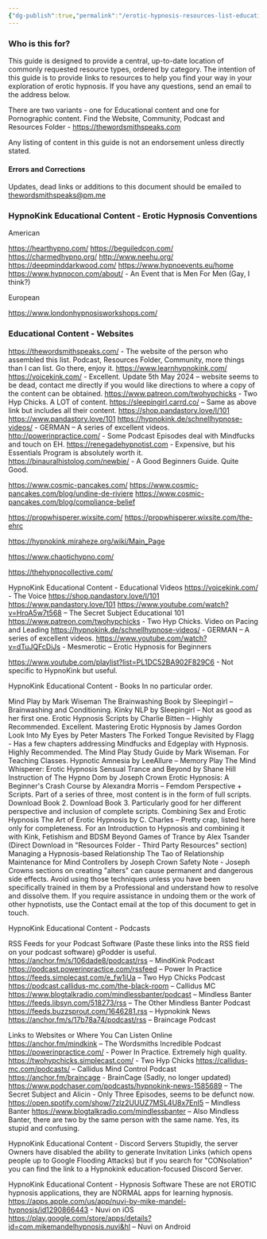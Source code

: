```yaml
---
{"dg-publish":true,"permalink":"/erotic-hypnosis-resources-list-educational/"}
---
```



### Who is this for?

This guide is designed to provide a central, up-to-date location of commonly requested resource types, ordered by category. The intention of this guide is to provide links to resources to help you find your way in your exploration of erotic hypnosis. If you have any questions, send an email to the address below.

There are two variants - one for Educational content and one for Pornographic content. Find the Website, Community, Podcast and Resources Folder - https://thewordsmithspeaks.com

Any listing of content in this guide is not an endorsement unless directly stated.

#### Errors and Corrections

Updates, dead links or additions to this document should be emailed to thewordsmithspeaks@pm.me

### HypnoKink Educational Content - Erotic Hypnosis Conventions

American

https://hearthypno.com/
https://beguiledcon.com/
https://charmedhypno.org/
http://www.neehu.org/
https://deepminddarkwood.com/
https://www.hypnoevents.eu/home
https://www.hypnocon.com/about/ - An Event that is Men For Men (Gay, I think?)

European

https://www.londonhypnosisworkshops.com/

### Educational Content - Websites

https://thewordsmithspeaks.com/ - The website of the person who assembled this list.
Podcast, Resources Folder, Community, more things than I can list. Go there, enjoy it.
https://www.learnhypnokink.com/
https://voicekink.com/ - Excellent. Update 5th May 2024 – website seems to be dead, contact me directly if you would like directions to where a copy of the content can be obtained.
https://www.patreon.com/twohypchicks - Two Hyp Chicks. A LOT of content.
https://sleepingirl.carrd.co/ – Same as above link but includes all their content.
https://shop.pandastory.love/l/101
https://www.pandastory.love/101
https://hypnokink.de/schnellhypnose-videos/ - GERMAN – A series of excellent videos.
http://powerinpractice.com/ - Some Podcast Episodes deal with Mindfucks and touch on EH.
https://renegadehypnotist.com - Expensive, but his Essentials Program is absolutely worth it.
https://binauralhistolog.com/newbie/ - A Good Beginners Guide. Quite Good.

https://www.cosmic-pancakes.com/
https://www.cosmic-pancakes.com/blog/undine-de-riviere
https://www.cosmic-pancakes.com/blog/compliance-belief

https://propwhisperer.wixsite.com/
https://propwhisperer.wixsite.com/the-ehrc

https://hypnokink.miraheze.org/wiki/Main_Page

https://www.chaotichypno.com/

https://thehypnocollective.com/


HypnoKink Educational Content - Educational Videos
https://voicekink.com/ - The Voice
https://shop.pandastory.love/l/101
https://www.pandastory.love/101
https://www.youtube.com/watch?v=HroA5w7t568 – The Secret Subject Educational 101
https://www.patreon.com/twohypchicks - Two Hyp Chicks. Video on Pacing and Leading
https://hypnokink.de/schnellhypnose-videos/ - GERMAN – A series of excellent videos.
https://www.youtube.com/watch?v=dTuJQFcDiJs - Mesmerotic – Erotic Hypnosis for Beginners

https://www.youtube.com/playlist?list=PL1DC52BA902F829C6 - Not specific to HypnoKink but useful.

HypnoKink Educational Content - Books
In no particular order.

Mind Play by Mark Wiseman
The Brainwashing Book by Sleepingirl – Brainwashing and Conditioning.
Kinky NLP by Sleepingirl – Not as good as her first one.
Erotic Hypnosis Scripts by Charlie Bitten – Highly Recommended. Excellent.
Mastering Erotic Hypnosis by James Gordon
Look Into My Eyes by Peter Masters
The Forked Tongue Revisited by Flagg - Has a few chapters addressing Mindfucks and Edgeplay with Hypnosis. Highly Recommended.
The Mind Play Study Guide by Mark Wiseman. For Teaching Classes.
Hypnotic Amnesia by LeeAllure – Memory Play
The Mind Whisperer: Erotic Hypnosis Sensual Trance and Beyond by Shane Hill
Instruction of The Hypno Dom by Joseph Crown
Erotic Hypnosis: A Beginner's Crash Course by Alexandra Morris – Femdom Perspective + Scripts. Part of a series of three, most content is in the form of full scripts. Download Book 2. Download Book 3. Particularly good for her different perspective and inclusion of complete scripts.
Combining Sex and Erotic Hypnosis
The Art of Erotic Hypnosis by C. Charles – Pretty crap, listed here only for completeness.
For an Introduction to Hypnosis and combining it with Kink, Fetishism and BDSM
Beyond Games of Trance by Alex Tsander (Direct Download in "Resources Folder - Third Party Resources" section)
Managing a Hypnosis-based Relationship
The Tao of Relationship Maintenance for Mind Controllers by Joseph Crown
Safety Note - Joseph Crowns sections on creating "alters" can cause permanent and dangerous side effects. Avoid using those techniques unless you have been specifically trained in them by a Professional and understand how to resolve and dissolve them. If you require assistance in undoing them or the work of other hypnotists, use the Contact email at the top of this document to get in touch.

HypnoKink Educational Content - Podcasts

RSS Feeds for your Podcast Software
(Paste these links into the RSS field on your podcast software) gPodder is useful.
https://anchor.fm/s/106dade8/podcast/rss – MindKink Podcast
https://podcast.powerinpractice.com/rssfeed – Power In Practice
https://feeds.simplecast.com/e_fw1iUa – Two Hyp Chicks Podcast
https://podcast.callidus-mc.com/the-black-room – Callidus MC
https://www.blogtalkradio.com/mindlessbanter/podcast – Mindless Banter
https://feeds.libsyn.com/518273/rss – The Other Mindless Banter Podcast
https://feeds.buzzsprout.com/1646281.rss – Hypnokink News
https://anchor.fm/s/17b78a74/podcast/rss – Braincage Podcast

Links to Websites or Where You Can Listen Online
https://anchor.fm/mindkink – The Wordsmiths Incredible Podcast
https://powerinpractice.com/ - Power In Practice. Extremely high quality.
https://twohypchicks.simplecast.com/ - Two Hyp Chicks
https://callidus-mc.com/podcasts/ – Callidus Mind Control Podcast
https://anchor.fm/braincage - BrainCage (Sadly, no longer updated)
https://www.podchaser.com/podcasts/hypnokink-news-1585689 – The Secret Subject and Alicin - Only Three Episodes, seems to be defunct now.
https://open.spotify.com/show/7zlz2UUUZ7MSL4U8x7EnI5 – Mindless Banter
https://www.blogtalkradio.com/mindlessbanter – Also Mindless Banter, there are two by the same person with the same name. Yes, its stupid and confusing.

HypnoKink Educational Content - Discord Servers
Stupidly, the server Owners have disabled the ability to generate Invitation Links (which opens people up to Google Flooding Attacks) but if you search for "CONsolation" you can find the link to a Hypnokink education-focused Discord Server.

HypnoKink Educational Content - Hypnosis Software
These are not EROTIC hypnosis applications, they are NORMAL apps for learning hypnosis.
https://apps.apple.com/us/app/nuvi-by-mike-mandel-hypnosis/id1290866443 - Nuvi on iOS
https://play.google.com/store/apps/details?id=com.mikemandelhypnosis.nuvi&hl – Nuvi on Android
